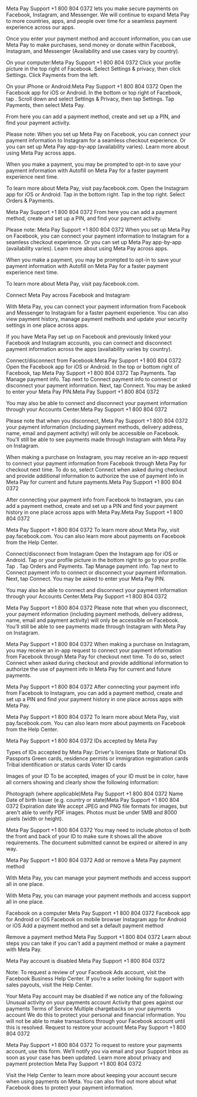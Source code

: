 Meta Pay Support +1 800 804 0372  lets you make secure payments on Facebook, Instagram, and Messenger. We will continue to expand Meta Pay to more countries, apps, and people over time for a seamless payment experience across our apps.

Once you enter your payment method and account information, you can use Meta Pay to make purchases, send money or donate within Facebook, Instagram, and Messenger (Availability and use cases vary by country).

On your computer:Meta Pay Support +1 800 804 0372 
Click your profile picture in the top right of Facebook.
Select Settings & privacy, then click Settings.
Click Payments from the left.

On your iPhone or Android:Meta Pay Support +1 800 804 0372 
Open the Facebook app for iOS or Android.
In the bottom or top right of Facebook, tap .
Scroll down and select Settings & Privacy, then tap Settings.
Tap Payments, then select Meta Pay.

From here you can add a payment method, create and set up a PIN, and find your payment activity.

Please note: When you set up Meta Pay on Facebook, you can connect your payment information to Instagram for a seamless checkout experience. Or you can set up Meta Pay app-by-app (availability varies). Learn more about using Meta Pay across apps.

When you make a payment, you may be prompted to opt-in to save your payment information with Autofill on Meta Pay for a faster payment experience next time.

To learn more about Meta Pay, visit pay.facebook.com.
Open the Instagram app for iOS or Android.
Tap  in the bottom right.
Tap  in the top right.
Select Orders & Payments.

Meta Pay Support +1 800 804 0372 From here you can add a payment method, create and set up a PIN, and find your payment activity.

Please note: Meta Pay Support +1 800 804 0372 When you set up Meta Pay on Facebook, you can connect your payment information to Instagram for a seamless checkout experience. Or you can set up Meta Pay app-by-app (availability varies). Learn more about using Meta Pay across apps.

When you make a payment, you may be prompted to opt-in to save your payment information with Autofill on Meta Pay for a faster payment experience next time.

To learn more about Meta Pay, visit pay.facebook.com.

Connect Meta Pay across Facebook and Instagram

With Meta Pay, you can connect your payment information from Facebook and Messenger to Instagram for a faster payment experience. You can also view payment history, manage payment methods and update your security settings in one place across apps.

If you have Meta Pay set up on Facebook and previously linked your Facebook and Instagram accounts, you can connect and disconnect payment information across the apps (availability varies by country).

Connect/disconnect from Facebook:Meta Pay Support +1 800 804 0372 
Open the Facebook app for iOS or Android.
In the top or bottom right of Facebook, tap Meta Pay Support +1 800 804 0372 
Tap Payments.
Tap Manage payment info.
Tap  next to Connect payment info to connect or disconnect your payment information.
Next, tap Connect. You may be asked to enter your Meta Pay PIN.Meta Pay Support +1 800 804 0372 

You may also be able to connect and disconnect your payment information through your Accounts Center.Meta Pay Support +1 800 804 0372 

Please note that when you disconnect, Meta Pay Support +1 800 804 0372  your payment information (including payment methods, delivery address, name, email and payment activity) will only be accessible on Facebook. You’ll still be able to see payments made through Instagram with Meta Pay on Instagram.

When making a purchase on Instagram, you may receive an in-app request to connect your payment information from Facebook through Meta Pay for checkout next time. To do so, select Connect when asked during checkout and provide additional information to authorize the use of payment info in Meta Pay for current and future payments.Meta Pay Support +1 800 804 0372 

After connecting your payment info from Facebook to Instagram, you can add a payment method, create and set up a PIN and find your payment history in one place across apps with Meta Pay.Meta Pay Support +1 800 804 0372 

Meta Pay Support +1 800 804 0372 To learn more about Meta Pay, visit pay.facebook.com. You can also learn more about payments on Facebook from the Help Center.

Connect/disconnect from Instagram
Open the Instagram app for iOS or Android.
Tap  or your profile picture in the bottom right to go to your profile.
Tap .
Tap Orders and Payments.
Tap Manage payment info.
Tap  next to Connect payment info to connect or disconnect your payment information.
Next, tap Connect. You may be asked to enter your Meta Pay PIN.

You may also be able to connect and disconnect your payment information through your Accounts Center.Meta Pay Support +1 800 804 0372 

Meta Pay Support +1 800 804 0372 Please note that when you disconnect, your payment information (including payment methods, delivery address, name, email and payment activity) will only be accessible on Facebook. You’ll still be able to see payments made through Instagram with Meta Pay on Instagram.

Meta Pay Support +1 800 804 0372 When making a purchase on Instagram, you may receive an in-app request to connect your payment information from Facebook through Meta Pay for checkout next time. To do so, select Connect when asked during checkout and provide additional information to authorize the use of payment info in Meta Pay for current and future payments.

Meta Pay Support +1 800 804 0372 After connecting your payment info from Facebook to Instagram, you can add a payment method, create and set up a PIN and find your payment history in one place across apps with Meta Pay.

Meta Pay Support +1 800 804 0372 To learn more about Meta Pay, visit pay.facebook.com. You can also learn more about payments on Facebook from the Help Center.


Meta Pay Support +1 800 804 0372 IDs accepted by Meta Pay

Types of IDs accepted by Meta Pay:
Driver's licenses
State or National IDs
Passports
Green cards, residence permits or immigration registration cards
Tribal identification or status cards
Voter ID cards

Images of your ID
To be accepted, images of your ID must be in color, have all corners showing and clearly show the following information:

Photograph (where applicable)Meta Pay Support +1 800 804 0372 
Name
Date of birth
Issuer (e.g. country or state)Meta Pay Support +1 800 804 0372 
Expiration date
We accept JPEG and PNG file formats for images, but aren't able to verify PDF images. Photos must be under 5MB and 8000 pixels (width or height).

Meta Pay Support +1 800 804 0372 You may need to include photos of both the front and back of your ID to make sure it shows all the above requirements. The document submitted cannot be expired or altered in any way.

Meta Pay Support +1 800 804 0372 Add or remove a Meta Pay payment method

With Meta Pay, you can manage your payment methods and access support all in one place.

With Meta Pay, you can manage your payment methods and access support all in one place.

Facebook on a computer Meta Pay Support +1 800 804 0372 
Facebook app for Android or iOS
Facebook on mobile browser
Instagram app for Android or iOS
Add a payment method and set a default payment method

Remove a payment method Meta Pay Support +1 800 804 0372 
Learn about steps you can take if you can't add a payment method or make a payment with Meta Pay.

Meta Pay account is disabled Meta Pay Support +1 800 804 0372 

Note: To request a review of your Facebook Ads account, visit the Facebook Business Help Center. If you’re a seller looking for support with sales payouts, visit the Help Center.

Your Meta Pay account may be disabled if we notice any of the following:
Unusual activity on your payments account
Activity that goes against our payments Terms of Service
Multiple chargebacks on your payments account
We do this to protect your personal and financial information. You will not be able to make transactions through your Facebook account until this is resolved.
Request to restore your account Meta Pay Support +1 800 804 0372 

Meta Pay Support +1 800 804 0372  To request to restore your payments account, use this form. We’ll notify you via email and your Support Inbox as soon as your case has been updated.
Learn more about privacy and payment protection Meta Pay Support +1 800 804 0372 


Visit the Help Center to learn more about keeping your account secure when using payments on Meta. You can also find out more about what Facebook does to protect your payment information.












